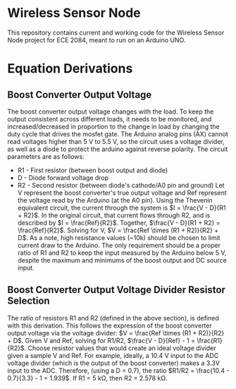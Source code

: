 # Wireless Sensor Node
This repository contains current and working code for the Wireless Sensor Node project for ECE 2084, meant to run on an Arduino UNO.

# Equation Derivations

## Boost Converter Output Voltage
The boost converter output voltage changes with the load. To keep the output consistent across different loads, it needs to be monitored, and increased/decreased in proportion to the change in load by changing the duty cycle that drives the mosfet gate. The Arduino analog pins (AX) cannot read voltages higher than 5 V to 5.5 V, so the circuit uses a voltage divider, as well as a diode to protect the arduino against reverse polarity. The circuit parameters are as follows:
* R1 - First resistor (between boost output and diode)
* D - Diode forward voltage drop
* R2 - Second resistor (between diode's cathode/A0 pin and ground)
Let V represent the boost converter's true output voltage and Ref represent the voltage read by the Arduino (at the A0 pin). Using the Thevenin equivalent circuit, the current through the system is $I = \frac{V - D}{R1 + R2}$. In the original circuit, that current flows through R2, and is described by $I = \frac{Ref}{R2}$. Together, $\frac{V - D}{R1 + R2} = \frac{Ref}{R2}$. Solving for V, $V = \frac{Ref \times (R1 + R2)}{R2} + D$.
As a note, high resistance values (~10k) should be chosen to limit current draw to the Arduino. The only requirement should be a proper ratio of R1 and R2 to keep the input measured by the Arduino below 5 V, despite the maximum and minimums of the boost output and DC source input.

## Boost Converter Output Voltage Divider Resistor Selection
The ratio of resistors R1 and R2 (defined in the above section), is defined with this derivation. This follows the expression of the boost converter output voltage via the voltage divider: $V = \frac{Ref \times (R1 + R2)}{R2} + D$. Given V and Ref, solving for R1/R2, $\frac{V - D}{Ref} - 1 = \frac{R1}{R2}$. Choose resistor values that would create an ideal voltage divider given a sample V and Ref. For example, ideally, a 10.4 V input to the ADC voltage divider (which is the output of the boost converter) makes a 3.3V input to the ADC. Therefore, (using a D = 0.7), the ratio $R1/R2 = \frac{10.4 - 0.7}{3.3} - 1 = 1.939$. If R1 = 5 kΩ, then R2 = 2.578 kΩ.
